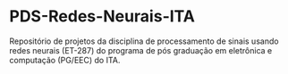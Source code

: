 # PDS-Redes-Neurais-ITA
Repositório de projetos da disciplina de processamento de sinais usando redes neurais (ET-287) do programa de pós graduação em eletrônica e computação (PG/EEC) do ITA.
